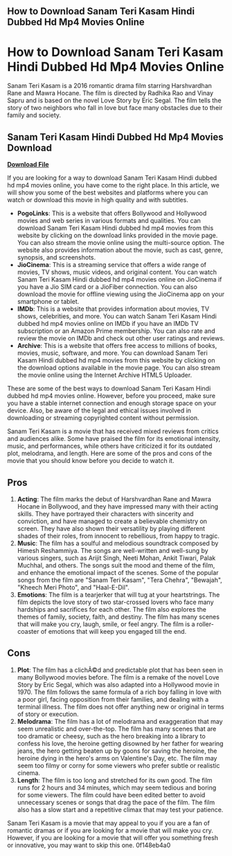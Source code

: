 ## How to Download Sanam Teri Kasam Hindi Dubbed Hd Mp4 Movies Online

  
# How to Download Sanam Teri Kasam Hindi Dubbed Hd Mp4 Movies Online
 
Sanam Teri Kasam is a 2016 romantic drama film starring Harshvardhan Rane and Mawra Hocane. The film is directed by Radhika Rao and Vinay Sapru and is based on the novel Love Story by Eric Segal. The film tells the story of two neighbors who fall in love but face many obstacles due to their family and society.
 
## Sanam Teri Kasam Hindi Dubbed Hd Mp4 Movies Download


[**Download File**](https://www.google.com/url?q=https%3A%2F%2Furlin.us%2F2tKA2c&sa=D&sntz=1&usg=AOvVaw1leDszkczGVbPNNoLYGcET)

 
If you are looking for a way to download Sanam Teri Kasam Hindi dubbed hd mp4 movies online, you have come to the right place. In this article, we will show you some of the best websites and platforms where you can watch or download this movie in high quality and with subtitles.
 
- **PogoLinks**: This is a website that offers Bollywood and Hollywood movies and web series in various formats and qualities. You can download Sanam Teri Kasam Hindi dubbed hd mp4 movies from this website by clicking on the download links provided in the movie page. You can also stream the movie online using the multi-source option. The website also provides information about the movie, such as cast, genre, synopsis, and screenshots.
- **JioCinema**: This is a streaming service that offers a wide range of movies, TV shows, music videos, and original content. You can watch Sanam Teri Kasam Hindi dubbed hd mp4 movies online on JioCinema if you have a Jio SIM card or a JioFiber connection. You can also download the movie for offline viewing using the JioCinema app on your smartphone or tablet.
- **IMDb**: This is a website that provides information about movies, TV shows, celebrities, and more. You can watch Sanam Teri Kasam Hindi dubbed hd mp4 movies online on IMDb if you have an IMDb TV subscription or an Amazon Prime membership. You can also rate and review the movie on IMDb and check out other user ratings and reviews.
- **Archive**: This is a website that offers free access to millions of books, movies, music, software, and more. You can download Sanam Teri Kasam Hindi dubbed hd mp4 movies from this website by clicking on the download options available in the movie page. You can also stream the movie online using the Internet Archive HTML5 Uploader.

These are some of the best ways to download Sanam Teri Kasam Hindi dubbed hd mp4 movies online. However, before you proceed, make sure you have a stable internet connection and enough storage space on your device. Also, be aware of the legal and ethical issues involved in downloading or streaming copyrighted content without permission.
  
Sanam Teri Kasam is a movie that has received mixed reviews from critics and audiences alike. Some have praised the film for its emotional intensity, music, and performances, while others have criticized it for its outdated plot, melodrama, and length. Here are some of the pros and cons of the movie that you should know before you decide to watch it.
 
## Pros

1. **Acting**: The film marks the debut of Harshvardhan Rane and Mawra Hocane in Bollywood, and they have impressed many with their acting skills. They have portrayed their characters with sincerity and conviction, and have managed to create a believable chemistry on screen. They have also shown their versatility by playing different shades of their roles, from innocent to rebellious, from happy to tragic.
2. **Music**: The film has a soulful and melodious soundtrack composed by Himesh Reshammiya. The songs are well-written and well-sung by various singers, such as Arijit Singh, Neeti Mohan, Ankit Tiwari, Palak Muchhal, and others. The songs suit the mood and theme of the film, and enhance the emotional impact of the scenes. Some of the popular songs from the film are "Sanam Teri Kasam", "Tera Chehra", "Bewajah", "Kheech Meri Photo", and "Haal-E-Dil".
3. **Emotions**: The film is a tearjerker that will tug at your heartstrings. The film depicts the love story of two star-crossed lovers who face many hardships and sacrifices for each other. The film also explores the themes of family, society, faith, and destiny. The film has many scenes that will make you cry, laugh, smile, or feel angry. The film is a roller-coaster of emotions that will keep you engaged till the end.

## Cons

1. **Plot**: The film has a clichÃ©d and predictable plot that has been seen in many Bollywood movies before. The film is a remake of the novel Love Story by Eric Segal, which was also adapted into a Hollywood movie in 1970. The film follows the same formula of a rich boy falling in love with a poor girl, facing opposition from their families, and dealing with a terminal illness. The film does not offer anything new or original in terms of story or execution.
2. **Melodrama**: The film has a lot of melodrama and exaggeration that may seem unrealistic and over-the-top. The film has many scenes that are too dramatic or cheesy, such as the hero breaking into a library to confess his love, the heroine getting disowned by her father for wearing jeans, the hero getting beaten up by goons for saving the heroine, the heroine dying in the hero's arms on Valentine's Day, etc. The film may seem too filmy or corny for some viewers who prefer subtle or realistic cinema.
3. **Length**: The film is too long and stretched for its own good. The film runs for 2 hours and 34 minutes, which may seem tedious and boring for some viewers. The film could have been edited better to avoid unnecessary scenes or songs that drag the pace of the film. The film also has a slow start and a repetitive climax that may test your patience.

Sanam Teri Kasam is a movie that may appeal to you if you are a fan of romantic dramas or if you are looking for a movie that will make you cry. However, if you are looking for a movie that will offer you something fresh or innovative, you may want to skip this one.
 0f148eb4a0

